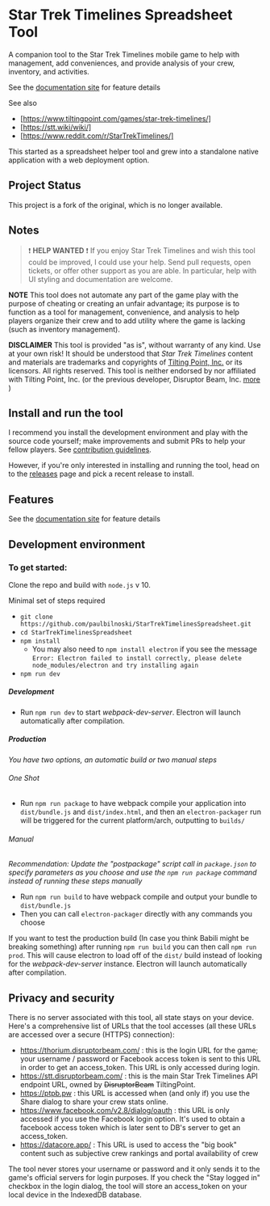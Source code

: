 # Star Trek Timelines Spreadsheet Tool
A companion tool to the Star Trek Timelines mobile game to help with management, add conveniences, and provide analysis of your crew, inventory, and activities.

See the [documentation site](https://paulbilnoski.github.io/StarTrekTimelinesSpreadsheet/) for feature details

See also
* [https://www.tiltingpoint.com/games/star-trek-timelines/]
* [https://stt.wiki/wiki/]
* [https://www.reddit.com/r/StarTrekTimelines/]

This started as a spreadsheet helper tool and grew into a standalone native application with a web deployment option.

## Project Status
This project is a fork of the original, which is no longer available.

## Notes

> :exclamation: **HELP WANTED** :exclamation: If you enjoy Star Trek Timelines and wish this tool could be improved, I could use your help. Send pull requests, open tickets, or offer other support as you are able. In particular, help with UI styling and documentation are welcome.

**NOTE** This tool does not automate any part of the game play with the purpose of cheating or creating an unfair advantage; its purpose is to function as a tool for management, convenience, and analysis to help players organize their crew and to add utility where the game is lacking (such as inventory management).

**DISCLAIMER** This tool is provided "as is", without warranty of any kind. Use at your own risk!
It should be understood that *Star Trek Timelines* content and materials are trademarks and copyrights of [Tilting Point, Inc.](https://www.tiltingpoint.com/) or its licensors. All rights reserved. This tool is neither endorsed by nor affiliated with Tilting Point, Inc. (or the previous developer, Disruptor Beam, Inc. [more](/docs/DBSupport.png) )

## Install and run the tool

I recommend you install the development environment and play with the source code yourself; make improvements and submit PRs to help your fellow players. See [contribution guidelines](/docs/CONTRIBUTING.md).

However, if you're only interested in installing and running the tool, head on to the [releases](https://github.com/paulbilnoski/StarTrekTimelinesSpreadsheet/releases) page and pick a recent release to install.

## Features

See the [documentation site](https://paulbilnoski.github.io/StarTrekTimelinesSpreadsheet/) for feature details

## Development environment

### To get started:
Clone the repo and build with `node.js` v 10.

Minimal set of steps required
* `git clone https://github.com/paulbilnoski/StarTrekTimelinesSpreadsheet.git`
* `cd StarTrekTimelinesSpreadsheet`
* `npm install`
  * You may also need to `npm install electron` if you see the message `Error: Electron failed to install correctly, please delete node_modules/electron and try installing again`
* `npm run dev`

##### Development
* Run `npm run dev` to start *webpack-dev-server*. Electron will launch automatically after compilation.

##### Production
_You have two options, an automatic build or two manual steps_

###### One Shot
* Run `npm run package` to have webpack compile your application into `dist/bundle.js` and `dist/index.html`, and then an `electron-packager` run will be triggered for the current platform/arch, outputting to `builds/`

###### Manual
_Recommendation: Update the "postpackage" script call in `package.json` to specify parameters as you choose and use the `npm run package` command instead of running these steps manually_
* Run `npm run build` to have webpack compile and output your bundle to `dist/bundle.js`
* Then you can call `electron-packager` directly with any commands you choose

If you want to test the production build (In case you think Babili might be breaking something) after running `npm run build` you can then call `npm run prod`. This will cause electron to load off of the `dist/` build instead of looking for the *webpack-dev-server* instance. Electron will launch automatically after compilation.

## Privacy and security
There is no server associated with this tool, all state stays on your device. Here's a comprehensive list of URLs that the tool accesses (all these URLs are accessed over a secure (HTTPS) connection):
- https://thorium.disruptorbeam.com/ : this is the login URL for the game; your username / password or Facebook access token is sent to this URL in order to get an access_token. This URL is only accessed during login.
- https://stt.disruptorbeam.com/ : this is the main Star Trek Timelines API endpoint URL, owned by ~~DisruptorBeam~~ TiltingPoint.
- https://ptpb.pw : this URL is accessed when (and only if) you use the Share dialog to share your crew stats online.
- https://www.facebook.com/v2.8/dialog/oauth : this URL is only accessed if you use the Facebook login option. It's used to obtain a facebook access token which is later sent to DB's server to get an access_token.
- https://datacore.app/ : This URL is used to access the "big book" content such as subjective crew rankings and portal availability of crew

The tool never stores your username or password and it only sends it to the game's official servers for login purposes. If you check the "Stay logged in" checkbox in the login dialog, the tool will store an access_token on your local device in the IndexedDB database.
